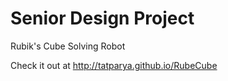 # Senior Design Project

Rubik's Cube Solving Robot

Check it out at http://tatparya.github.io/RubeCube

